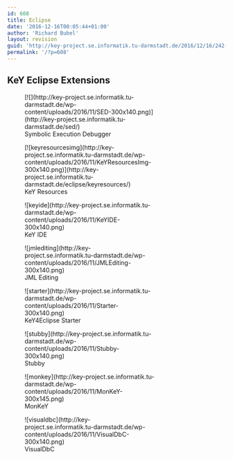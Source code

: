 ```yaml
---
id: 608
title: Eclipse
date: '2016-12-16T00:05:44+01:00'
author: 'Richard Bubel'
layout: revision
guid: 'http://key-project.se.informatik.tu-darmstadt.de/2016/12/16/242-revision-v1/'
permalink: '/?p=608'
---
```


## KeY Eclipse Extensions

<div class="container-fluid"><div class="row"><div class="col-sm-6 col-md-4"> <figure aria-describedby="caption-attachment-306" class="wp-caption aligncenter" id="attachment_306" style="width: 300px">[![](http://key-project.se.informatik.tu-darmstadt.de/wp-content/uploads/2016/11/SED-300x140.png)](http://key-project.se.informatik.tu-darmstadt.de/sed/)<figcaption class="wp-caption-text" id="caption-attachment-306">Symbolic Execution Debugger</figcaption></figure> </div><div class="col-sm-6 col-md-4"> <figure aria-describedby="caption-attachment-387" class="wp-caption aligncenter" id="attachment_387" style="width: 300px">[![keyresourcesimg](http://key-project.se.informatik.tu-darmstadt.de/wp-content/uploads/2016/11/KeYResourcesImg-300x140.png)](http://key-project.se.informatik.tu-darmstadt.de/eclipse/keyresources/)<figcaption class="wp-caption-text" id="caption-attachment-387">KeY Resources</figcaption></figure> </div><div class="col-sm-6 col-md-4"> <figure aria-describedby="caption-attachment-307" class="wp-caption aligncenter" id="attachment_307" style="width: 300px">![keyide](http://key-project.se.informatik.tu-darmstadt.de/wp-content/uploads/2016/11/KeYIDE-300x140.png)<figcaption class="wp-caption-text" id="caption-attachment-307">KeY IDE</figcaption></figure> </div> </div><div class="row"><div class="col-sm-6 col-md-4"> <figure aria-describedby="caption-attachment-311" class="wp-caption aligncenter" id="attachment_311" style="width: 300px">![jmlediting](http://key-project.se.informatik.tu-darmstadt.de/wp-content/uploads/2016/11/JMLEditing-300x140.png)<figcaption class="wp-caption-text" id="caption-attachment-311">JML Editing</figcaption></figure> </div><div class="col-sm-6 col-md-4"> <figure aria-describedby="caption-attachment-312" class="wp-caption aligncenter" id="attachment_312" style="width: 300px">![starter](http://key-project.se.informatik.tu-darmstadt.de/wp-content/uploads/2016/11/Starter-300x140.png)<figcaption class="wp-caption-text" id="caption-attachment-312">KeY4Eclipse Starter</figcaption></figure> </div><div class="col-sm-6 col-md-4"> <figure aria-describedby="caption-attachment-308" class="wp-caption aligncenter" id="attachment_308" style="width: 300px">![stubby](http://key-project.se.informatik.tu-darmstadt.de/wp-content/uploads/2016/11/Stubby-300x140.png)<figcaption class="wp-caption-text" id="caption-attachment-308">Stubby</figcaption></figure> </div> </div><div class="row"><div class="col-sm-6  col-md-6"> <figure aria-describedby="caption-attachment-314" class="wp-caption aligncenter" id="attachment_314" style="width: 300px">![monkey](http://key-project.se.informatik.tu-darmstadt.de/wp-content/uploads/2016/11/MonKeY-300x145.png)<figcaption class="wp-caption-text" id="caption-attachment-314">MonKeY</figcaption></figure> </div><div class="col-sm-6  col-md-6"> <figure aria-describedby="caption-attachment-310" class="wp-caption aligncenter" id="attachment_310" style="width: 300px">![visualdbc](http://key-project.se.informatik.tu-darmstadt.de/wp-content/uploads/2016/11/VisualDbC-300x140.png)<figcaption class="wp-caption-text" id="caption-attachment-310">VisualDbC</figcaption></figure> </div> </div></div>